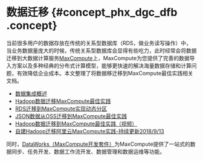 # 数据迁移 {#concept_phx_dgc_dfb .concept}

当前很多用户的数据存放在传统的关系型数据库（RDS，做业务读写操作）中，当业务数据量庞大的时候，传统关系型数据库会显得有些吃力，此时经常会将数据迁移到大数据计算服务[MaxCompute](https://www.aliyun.com/product/odps?spm=a2c4g.11186623.2.7.48701099j4Wth9)上，MaxCompute为您提供了完善的数据导入方案以及多种经典的分布式计算模型，能够更快速的解决海量数据存储和计算问题，有效降低企业成本。本文整理了将数据移迁移到MaxCompute最佳实践相关文档。

-   [数据集成概述](../../../../cn.zh-CN/使用指南/数据集成/数据集成简介/数据集成概述.md#)
-   [Hadoop数据迁移MaxCompute最佳实践](../../../../cn.zh-CN/最佳实践/Hadoop数据迁移MaxCompute最佳实践.md#)
-   [RDS迁移到MaxCompute实现动态分区](../../../../cn.zh-CN/最佳实践/RDS迁移到MaxCompute实现动态分区.md#)
-   [JSON数据从OSS迁移到MaxCompute最佳实践](../../../../cn.zh-CN/最佳实践/JSON数据从OSS迁移到MaxCompute最佳实践.md#)
-   [Hadoop数据迁移到MaxCompute最佳实践（视频）](https://help.aliyun.com/video_detail/88429.html)
-   [自建Hadoop迁移阿里云MaxCompute实践-持续更新2018/9/13](https://yq.aliyun.com/articles/630231)

同时，[DataWorks（MaxCompute开发套件）](https://help.aliyun.com/product/72772.html)为MaxCompute提供了一站式的数据同步、任务开发、数据工作流开发、数据管理和数据运维等功能。

